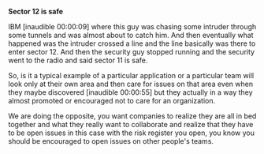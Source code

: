 **Sector 12 is safe**

IBM [inaudible 00:00:09] where this guy was chasing some intruder through some tunnels and was almost about to catch him. And then eventually what happened was the intruder crossed a line and the line basically was there to enter sector 12. And then the security guy stopped running and the security went to the radio and said sector 11 is safe.

So, is it a typical example of a particular application or a particular team will look only at their own area and then care for issues on that area even when they maybe discovered [inaudible 00:00:55] but they actually in a way they almost promoted or encouraged not to care for an organization. 

We are doing the opposite, you want companies to realize they are all in bed together and what they really want to collaborate and realize that they have to be open issues in this case with the risk register you open, you know you should be encouraged to open issues on other people's teams. 